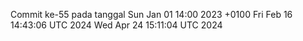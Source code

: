 Commit ke-55 pada tanggal Sun Jan 01 14:00 2023 +0100
Fri Feb 16 14:43:06 UTC 2024
Wed Apr 24 15:11:04 UTC 2024
